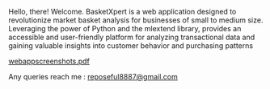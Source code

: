 Hello, there! Welcome.
BasketXpert is a web application designed to revolutionize market basket analysis 
for businesses of small to medium size. Leveraging the power of Python and the
mlextend library, provides an accessible and user-friendly platform for analyzing
transactional data and gaining valuable insights into customer behavior and purchasing patterns


[webappscreenshots.pdf](https://github.com/Real-Sanjay/BasketXpert/files/12505450/webappscreenshots.pdf)

Any queries reach me : reposeful8887@gmail.com
